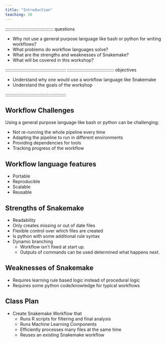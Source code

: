 ```yaml
---
title: "Introduction"
teaching: 10
---
```


:::::::::::::::::::::::::::::::::::::: questions 

- Why not use a general purpose language like bash or python for writing workflows?
- What problems do workflow languages solve?
- What are the strengths and weaknesses of Snakemake?
- What will be covered in this workshop?

::::::::::::::::::::::::::::::::::::::::::::::::
::::::::::::::::::::::::::::::::::::: objectives

- Understand why one would use a workflow language like Snakemake
- Understand the goals of the workshop

::::::::::::::::::::::::::::::::::::::::::::::::

## Workflow Challenges
Using a general purpose language like bash or python can be challenging:

- Not re-running the whole pipeline every time
- Adapting the pipeline to run in different environments
- Providing dependencies for tools
- Tracking progress of the workflow

## Workflow language features
- Portable
- Reproducible
- Scalable
- Reusable

## Strengths of Snakemake
- Readability
- Only creates missing or out of date files
- Flexible control over which files are created 
- Is python with some additional rule syntax
- Dynamic branching
  - Workflow isn't fixed at start up. 
  - Outputs of commands can be used determined what happens next.

## Weaknesses of Snakemake
- Requires learning rule based logic instead of procedural logic
- Requires some python code/knowledge for typical workflows

## Class Plan
- Create Snakemake Workflow that
  - Runs R scripts for filtering and final analysis
  - Runs Machine Learning Components
  - Efficiently processes many files at the same time
  - Reuses an existing Snakemake workflow
